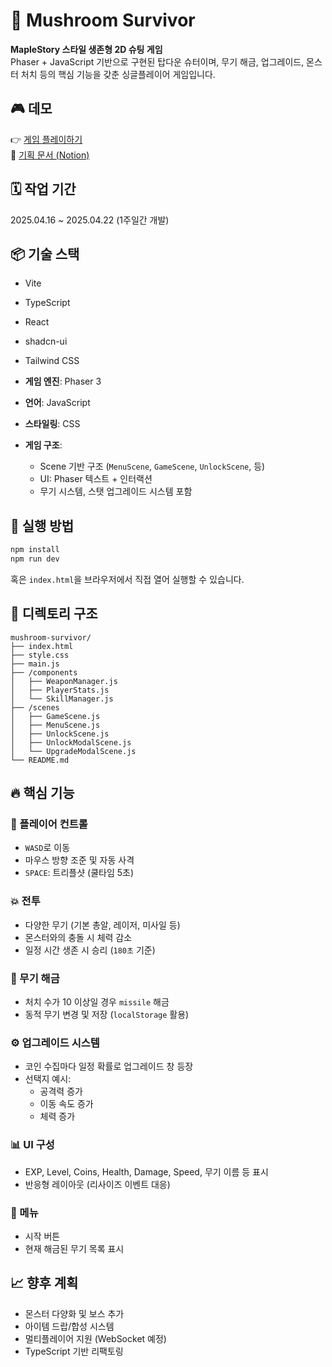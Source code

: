 # 🍄 Mushroom Survivor

**MapleStory 스타일 생존형 2D 슈팅 게임**  
Phaser + JavaScript 기반으로 구현된 탑다운 슈터이며, 무기 해금, 업그레이드, 몬스터 처치 등의 핵심 기능을 갖춘 싱글플레이어 게임입니다.

## 🎮 데모

👉 [게임 플레이하기](https://mushroom-land.vercel.app/mushroomsurvivor)  
📝 [기획 문서 (Notion)](https://rainbow-appeal-099.notion.site/MushRoomLand-1d228f551d978053ace3c011d3d24200?pvs=4)

## 🗓 작업 기간

2025.04.16 ~ 2025.04.22 (1주일간 개발)

## 📦 기술 스택

- Vite
- TypeScript
- React
- shadcn-ui
- Tailwind CSS

- **게임 엔진**: Phaser 3
- **언어**: JavaScript
- **스타일링**: CSS
- **게임 구조**:
  - Scene 기반 구조 (`MenuScene`, `GameScene`, `UnlockScene`, 등)
  - UI: Phaser 텍스트 + 인터랙션
  - 무기 시스템, 스탯 업그레이드 시스템 포함

## 🏁 실행 방법

```bash
npm install
npm run dev
```

혹은 `index.html`을 브라우저에서 직접 열어 실행할 수 있습니다.

## 📁 디렉토리 구조

```
mushroom-survivor/
├── index.html
├── style.css
├── main.js
├── /components
│   ├── WeaponManager.js
│   ├── PlayerStats.js
│   └── SkillManager.js
├── /scenes
│   ├── GameScene.js
│   ├── MenuScene.js
│   ├── UnlockScene.js
│   ├── UnlockModalScene.js
│   └── UpgradeModalScene.js
└── README.md
```

## 🔥 핵심 기능

### 🚀 플레이어 컨트롤
- `WASD`로 이동
- 마우스 방향 조준 및 자동 사격
- `SPACE`: 트리플샷 (쿨타임 5초)

### 💥 전투
- 다양한 무기 (기본 총알, 레이저, 미사일 등)
- 몬스터와의 충돌 시 체력 감소
- 일정 시간 생존 시 승리 (`180초` 기준)

### 🎯 무기 해금
- 처치 수가 10 이상일 경우 `missile` 해금
- 동적 무기 변경 및 저장 (`localStorage` 활용)

### ⚙️ 업그레이드 시스템
- 코인 수집마다 일정 확률로 업그레이드 창 등장
- 선택지 예시:
  - 공격력 증가
  - 이동 속도 증가
  - 체력 증가

### 📊 UI 구성
- EXP, Level, Coins, Health, Damage, Speed, 무기 이름 등 표시
- 반응형 레이아웃 (리사이즈 이벤트 대응)

### 🎨 메뉴
- 시작 버튼
- 현재 해금된 무기 목록 표시

## 📈 향후 계획

- 몬스터 다양화 및 보스 추가
- 아이템 드랍/합성 시스템
- 멀티플레이어 지원 (WebSocket 예정)
- TypeScript 기반 리팩토링



